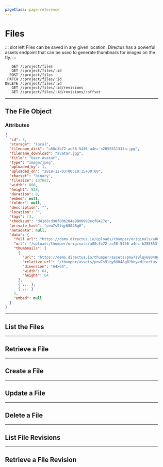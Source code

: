 ```yaml
---
pageClass: page-reference
---
```




# Files

<two-up>

::: slot left
Files can be saved in any given location. Directus has a powerful assets endpoint that can be used to generate thumbnails for images on the fly.
:::

<info-box title="Endpoints" slot="right">

```endpoints
   GET /:project/files
   GET /:project/files/:id
  POST /:project/files
 PATCH /:project/files/:id
DELETE /:project/files/:id
   GET /:project/files/:id/revisions
   GET /:project/files/:id/revisions/:offset
```

</info-box>
</two-up>

---

## The File Object

### Attributes

<two-up>
<template slot="left">
<def-list>

#### id <def-type>integer</def-type>
Unique identifier for the file.

#### storage <def-type>string</def-type>
Where the file is stored. Either `local` for the local filesystem or the name of the storage adapter (for example `s3`).

#### filename_disk <def-type>string</def-type>
Name of the file on disk. By default, Directus uses a random hash for the filename.

#### filename_download <def-type>string</def-type>
How you want to the file to be named when it's being downloaded.

#### title <def-type>string</def-type>
Title for the file. Is extracted from the filename on upload, but can be edited by the user.

#### type <def-type>string</def-type>
MIME type of the file.

#### uploaded_by <def-type>user</def-type>
Who uploaded the file.

#### uploaded_on <def-type>datetime</def-type>
When the file was uploaded.

#### charset <def-type>string</def-type>
Character set of the file.

#### filesize <def-type>integer</def-type>
Size of the file in bytes.

#### width <def-type>integer</def-type>
Width of the file in pixels. Only applies to images.

#### height <def-type>integer</def-type>
Height of the file in pixels. Only applies to images.

#### duration <def-type>integer</def-type>
Duration of the file in seconds. Only applies to audio and video.

#### embed <def-type>string</def-type>
Where the file was embedded from.

#### folder <def-type>folder object</def-type>
Virtual folder where this file resides in.

#### description <def-type>string</def-type>
Description for the file.

#### location <def-type>string</def-type>
Where the file was created. Is automatically populated based on EXIF data for images.

#### tags <def-type>csv, string</def-type>
Tags for the file. Is automatically populated based on EXIF data for images.

#### checksum <def-type>string</def-type>
Represents the sum of the correct digits of the file, can be used to detect errors in and duplicates of the file later.

#### private_hash <def-type>string</def-type>
Random hash used to access the file privately. This can be rotated to prevent unauthorized access to the file.

#### metadata <def-type>key/value</def-type>
User provided miscellaneous key value pairs that serve as additional metadata for the file.

#### data.full_url <def-type>string</def-type>
Full URL to the original file.

#### data.url <def-type>string</def-type>
Relative URL to the original file.

#### data.thumbnails <def-type>array</def-type>
List of all available asset sizes with links.

#### data.thumbnails.url <def-type>string</def-type>
Full URL to the thumbnail.

#### data.thumbnails.relative_url <def-type>string</def-type>
Relative URL to the thumbnail.

#### data.thumbnails.dimension <def-type>string</def-type>
Width x height of the thumbnail.

#### data.thumbnails.width <def-type>integer</def-type>
Width of the thumbnail in pixels.

#### data.thumbnails.height <def-type>integer</def-type>
Height of the thumbnail in pixels.

</def-list>
</template>

<info-box title="File Object" slot="right" class="sticky">

```json
{
  "id": 3,
  "storage": "local",
  "filename_disk": "a88c3b72-ac58-5436-a4ec-b2858531333a.jpg",
  "filename_download": "avatar.jpg",
  "title": "User Avatar",
  "type": "image/jpeg",
  "uploaded_by": 1,
  "uploaded_on": "2019-12-03T00:10:15+00:00",
  "charset": "binary",
  "filesize": 137862,
  "width": 800,
  "height": 838,
  "duration": 0,
  "embed": null,
  "folder": null,
  "description": "",
  "location": "",
  "tags": [],
  "checksum": "d41d8cd98f00b204e9800998ecf8427e",
  "private_hash": "pnw7s9lqy68048g0",
  "metadata": null,
  "data": {
    "full_url": "https://demo.directus.io/uploads/thumper/originals/a88c3b72-ac58-5436-a4ec-b2858531333a.jpg",
    "url": "/uploads/thumper/originals/a88c3b72-ac58-5436-a4ec-b2858531333a.jpg",
    "thumbnails": [
      {
        "url": "https://demo.directus.io/thumper/assets/pnw7s9lqy68048g0?key=directus-small-crop",
        "relative_url": "/thumper/assets/pnw7s9lqy68048g0?key=directus-small-crop",
        "dimension": "64x64",
        "width": 64,
        "height": 64
      },
      { ... },
      { ... }
    ],
    "embed": null
  }
}
```

</info-box>
</two-up>

---

## List the Files

<two-up>
<template slot="left">

List the files.

### Parameters

<def-list>

!!! include (params/project.md) !!!

</def-list>

### Query

<def-list>

!!! include (query/fields.md) !!!
!!! include (query/limit.md) !!!
!!! include (query/offset.md) !!!
!!! include (query/sort.md) !!!
!!! include (query/single.md) !!!
!!! include (query/status.md) !!!
!!! include (query/filter.md) !!!
!!! include (query/q.md) !!!
!!! include (query/meta.md) !!!

</def-list>

### Returns

Returns an array of [file objects](#the-file-object).

</template>

<template slot="right">
<div class="sticky">
<info-box title="Endpoint">

```endpoints
   GET /:project/files
```

</info-box>
<info-box title="Response">

```json
{
  "data": [
    {
      "id": 3,
      "storage": "local",
      "filename_disk": "a88c3b72-ac58-5436-a4ec-b2858531333a.jpg",
      "filename_download": "avatar.jpg",
      "title": "User Avatar",
      "type": "image/jpeg",
      "uploaded_by": 1,
      "uploaded_on": "2019-12-03T00:10:15+00:00",
      "charset": "binary",
      "filesize": 137862,
      "width": 800,
      "height": 838,
      "duration": 0,
      "embed": null,
      "folder": null,
      "description": "",
      "location": "",
      "tags": [],
      "checksum": "d41d8cd98f00b204e9800998ecf8427e",
      "private_hash": "pnw7s9lqy68048g0",
      "metadata": null,
      "data": {
        "full_url": "https://demo.directus.io/uploads/thumper/originals/a88c3b72-ac58-5436-a4ec-b2858531333a.jpg",
        "url": "/uploads/thumper/originals/a88c3b72-ac58-5436-a4ec-b2858531333a.jpg",
        "thumbnails": [
          {
            "url": "https://demo.directus.io/thumper/assets/pnw7s9lqy68048g0?key=directus-small-crop",
            "relative_url": "/thumper/assets/pnw7s9lqy68048g0?key=directus-small-crop",
            "dimension": "64x64",
            "width": 64,
            "height": 64
          },
          { ... },
          { ... }
        ],
        "embed": null
      }
    },
    { ... },
    { ... }
  ]
}
```

</info-box>
</div>
</template>
</two-up>

---

## Retrieve a File

<two-up>
<template slot="left">

Retrieve a single file by unique identifier.

### Parameters

<def-list>

!!! include (params/project.md) !!!
!!! include (params/id.md) !!!

</def-list>

### Query

<def-list>

!!! include (query/fields.md) !!!
!!! include (query/meta.md) !!!

</def-list>

### Returns

Returns the [file object](#the-file-object) for the given unique identifier.

</template>

<template slot="right">
<div class="sticky">
<info-box title="Endpoint">

```endpoints
   GET /:project/files/:id
```

</info-box>

<info-box title="Response">

```json
{
  "data": {
    "id": 3,
    "storage": "local",
    "filename_disk": "a88c3b72-ac58-5436-a4ec-b2858531333a.jpg",
    "filename_download": "avatar.jpg",
    "title": "User Avatar",
    "type": "image/jpeg",
    "uploaded_by": 1,
    "uploaded_on": "2019-12-03T00:10:15+00:00",
    "charset": "binary",
    "filesize": 137862,
    "width": 800,
    "height": 838,
    "duration": 0,
    "embed": null,
    "folder": null,
    "description": "",
    "location": "",
    "tags": [],
    "checksum": "d41d8cd98f00b204e9800998ecf8427e",
    "private_hash": "pnw7s9lqy68048g0",
    "metadata": null,
    "data": {
      "full_url": "https://demo.directus.io/uploads/thumper/originals/a88c3b72-ac58-5436-a4ec-b2858531333a.jpg",
      "url": "/uploads/thumper/originals/a88c3b72-ac58-5436-a4ec-b2858531333a.jpg",
      "thumbnails": [
        {
          "url": "https://demo.directus.io/thumper/assets/pnw7s9lqy68048g0?key=directus-small-crop",
          "relative_url": "/thumper/assets/pnw7s9lqy68048g0?key=directus-small-crop",
          "dimension": "64x64",
          "width": 64,
          "height": 64
        }
      ],
      "embed": null
    }
  }
}
```

</info-box>
</div>
</template>
</two-up>

---

## Create a File

<two-up>
<template slot="left">

Create a new file.

::: tip
It's recommend to use `multipart/form-data` as encoding type for this request.
:::

### Parameters

<def-list>

!!! include (params/project.md) !!!

</def-list>

### Attributes

<def-list>

#### data <def-type alert>required</def-type>
Raw file data (`multipart/form-data`), base64 string of file data, or URL you want to embed.

#### filename_download <def-type>optional</def-type>
How you want to the file to be named when it's being downloaded.

#### title <def-type>optional</def-type>
Title for the file. Is extracted from the filename on upload, but can be edited by the user.

#### folder <def-type>optional object</def-type>
Virtual folder where this file resides in.

#### description <def-type>optional</def-type>
Description for the file.

#### location <def-type>optional</def-type>
Where the file was created. Is automatically populated based on EXIF data for images.

#### tags <def-type>optional, string</def-type>
Tags for the file. Is automatically populated based on EXIF data for images.

#### metadata <def-type>optional/value</def-type>
User provided miscellaneous key value pairs that serve as additional metadata for the file.

</def-list>

### Query

<def-list>

!!! include (query/meta.md) !!!

</def-list>

### Returns

Returns the [file object](#the-file-object) for the file that was just uploaded.

</template>

<template slot="right">
<div class="sticky">
<info-box title="Endpoint">

```endpoints
  POST /:project/files
```

</info-box>

<info-box title="Request">

```json
{
  "data": "https://images.unsplash.com/photo-1576854531280-9087cfd26e86"
}
```

</info-box>

<info-box title="Response">

```json
{
  "data": {
    "id": 50,
    "storage": "local",
    "filename_disk": "904695e3-bd5b-4ba5-a569-6f481f08a285.jpeg",
    "filename_download": "photo-1576854531280-9087cfd26e86.jpeg",
    "title": "Photo 1576854531280 9087cfd26e86",
    "type": "image/jpeg",
    "uploaded_by": 1,
    "uploaded_on": "2020-01-14T17:14:22+00:00",
    "charset": "binary",
    "filesize": 17585956,
    "width": 6000,
    "height": 4000,
    "duration": 0,
    "embed": null,
    "folder": null,
    "description": "",
    "location": "",
    "tags": [
      "photo  by dylan nolte"
    ],
    "checksum": "9d58a1f44b9bcf9faca50ff240ff3a36",
    "private_hash": "2aoxvcqi1jvooo8c",
    "metadata": null,
    "data": {
      "full_url": "https://demo.directus.io/uploads/thumper/originals/904695e3-bd5b-4ba5-a569-6f481f08a285.jpeg",
      "url": "/uploads/thumper/originals/904695e3-bd5b-4ba5-a569-6f481f08a285.jpeg",
      "thumbnails": [
        {
          "url": "https://demo.directus.io/thumper/assets/2aoxvcqi1jvooo8c?key=directus-small-crop",
          "relative_url": "/thumper/assets/2aoxvcqi1jvooo8c?key=directus-small-crop",
          "dimension": "64x64",
          "width": 64,
          "height": 64
        },
        { ... },
        { ... }
      ],
      "embed": null
    }
  }
}
```

</info-box>
</div>
</template>
</two-up>

---

## Update a File

<two-up>
<template slot="left">

Update an existing file

### Parameters

<def-list>

!!! include (params/project.md) !!!
!!! include (params/id.md) !!!

</def-list>

### Attributes

<def-list>

#### data <def-type alert>required</def-type>
Raw file data (`multipart/form-data`), base64 string of file data, or URL you want to embed.

#### filename_disk <def-type>optional</def-type>
Name of the file on disk.

#### filename_download <def-type>optional</def-type>
How you want to the file to be named when it's being downloaded.

#### title <def-type>optional</def-type>
Title for the file. Is extracted from the filename on upload, but can be edited by the user.

#### folder <def-type>optional object</def-type>
Virtual folder where this file resides in.

#### description <def-type>optional</def-type>
Description for the file.

#### location <def-type>optional</def-type>
Where the file was created. Is automatically populated based on EXIF data for images.

#### tags <def-type>optional, string</def-type>
Tags for the file. Is automatically populated based on EXIF data for images.

#### metadata <def-type>optional/value</def-type>
User provided miscellaneous key value pairs that serve as additional metadata for the file.

</def-list>

### Query

<def-list>

!!! include (query/fields.md) !!!
!!! include (query/meta.md) !!!

</def-list>

### Returns

Returns the [file object](#the-file-object) for the file that was just updated.

</template>

<template slot="right">
<div class="sticky">
<info-box title="Endpoint">

```endpoints
 PATCH /:project/files/:id
```

</info-box>

<info-box title="Request">

```json
{
  "title": "Dylan's Photo"
}
```

</info-box>

<info-box title="Response">

```json
{
  "data": [{
    "id": 50,
    "storage": "local",
    "filename_disk": "904695e3-bd5b-4ba5-a569-6f481f08a285.jpeg",
    "filename_download": "photo-1576854531280-9087cfd26e86.jpeg",
    "title": "Dylan's Photo",
    "type": "image/jpeg",
    "uploaded_by": 1,
    "uploaded_on": "2020-01-14T17:14:22+00:00",
    "charset": "binary",
    "filesize": 17585956,
    "width": 6000,
    "height": 4000,
    "duration": 0,
    "embed": null,
    "folder": null,
    "description": "",
    "location": "",
    "tags": [
      "photo  by dylan nolte"
    ],
    "checksum": "9d58a1f44b9bcf9faca50ff240ff3a36",
    "private_hash": "2aoxvcqi1jvooo8c",
    "metadata": null,
    "data": {
      "full_url": "https://demo.directus.io/uploads/thumper/originals/904695e3-bd5b-4ba5-a569-6f481f08a285.jpeg",
      "url": "/uploads/thumper/originals/904695e3-bd5b-4ba5-a569-6f481f08a285.jpeg",
      "thumbnails": [
        {
          "url": "https://demo.directus.io/thumper/assets/2aoxvcqi1jvooo8c?key=directus-small-crop",
          "relative_url": "/thumper/assets/2aoxvcqi1jvooo8c?key=directus-small-crop",
          "dimension": "64x64",
          "width": 64,
          "height": 64
        },
        { ... },
        { ... }
      ],
      "embed": null
    }
  }]
}
```

</info-box>
</div>
</template>
</two-up>

---

## Delete a File

<two-up>
<template slot="left">

Delete an existing file

### Parameters

<def-list>

!!! include (params/project.md) !!!
!!! include (params/id.md) !!!

</def-list>

### Returns

Returns an empty body with HTTP status 204

</template>

<template slot="right">
<div class="sticky">
<info-box title="Endpoint">

```endpoints
DELETE /:project/files/:id
```

</info-box>
</div>
</template>
</two-up>

---

## List File Revisions

<two-up>
<template slot="left">

List the revisions made to the given file.

### Parameters

<def-list>

!!! include (params/project.md) !!!
!!! include (params/id.md) !!!

</def-list>

### Query

<def-list>

!!! include (query/fields.md) !!!
!!! include (query/limit.md) !!!
!!! include (query/offset.md) !!!
!!! include (query/page.md) !!!
!!! include (query/sort.md) !!!
!!! include (query/single.md) !!!
!!! include (query/filter.md) !!!
!!! include (query/q.md) !!!
!!! include (query/meta.md) !!!

</def-list>

### Returns

Returns an array of [revision objects](/api/revisions.html#the-revision-object).

</template>

<template slot="right">
<div class="sticky">
<info-box title="Endpoint">

```endpoints
   GET /:project/files/:id/revisions
```

</info-box>
<info-box title="Response">

```json
{
  "data": [
    {
      "id": 54,
      "activity": 67,
      "collection": "directus_files",
      "item": "1",
      "data": {
        "id": "1",
        "storage": "local",
        "filename": "28596128-90a0-5872-ba5e-ecb063407146.jpg",
        "title": "Green Fern Plants 1028223",
        "type": "image/jpeg",
        "uploaded_by": "1",
        "uploaded_on": "2019-11-06 20:30:17",
        "charset": "binary",
        "filesize": "3017750",
        "width": "5184",
        "height": "3456",
        "duration": "0",
        "embed": null,
        "folder": null,
        "description": "",
        "location": "",
        "tags": [],
        "checksum": "8d8bd7c4d1fae9e4d6e3b08c54f2a5df",
        "metadata": null,
        "data": {
          "full_url": "http://localhost:8080/uploads/_/originals/28596128-90a0-5872-ba5e-ecb063407146.jpg",
          "url": "/uploads/_/originals/28596128-90a0-5872-ba5e-ecb063407146.jpg",
          "thumbnails": [
            {
              "url": "http://localhost:8080/thumbnail/_/200/200/crop/good/28596128-90a0-5872-ba5e-ecb063407146.jpg",
              "relative_url": "/thumbnail/_/200/200/crop/good/28596128-90a0-5872-ba5e-ecb063407146.jpg",
              "dimension": "200x200",
              "width": 200,
              "height": 200
            }
          ],
          "embed": null
        }
      },
      "delta": {
        "filename": "green-fern-plants-1028223.jpg",
        "uploaded_by": 1,
        "uploaded_on": "2019-11-06 15:30:17"
      },
      "parent_collection": null,
      "parent_item": null,
      "parent_changed": false
    },
    { ... },
    { ... }
  ]
}
```

</info-box>
</div>
</template>
</two-up>

---

## Retrieve a File Revision

<two-up>
<template slot="left">

Retrieve a single revision of the file by offset.

### Parameters

<def-list>

!!! include (params/project.md) !!!
!!! include (params/collection.md) !!!

#### offset <def-type alert>required</def-type>
How many revisions to go back in time.

</def-list>

### Query

<def-list>

!!! include (query/fields.md) !!!
!!! include (query/meta.md) !!!

</def-list>

### Returns

Returns the [revision object](/api/revisions.html#the-revision-object) for the given unique identifier.

</template>

<template slot="right">
<div class="sticky">
<info-box title="Endpoint">

```endpoints
   GET /:project/files/:id/revisions/:offset
```

</info-box>

<info-box title="Response">

```json
{
  "data": {
    "id": 54,
    "activity": 67,
    "collection": "directus_files",
    "item": "1",
    "data": {
      "id": "1",
      "storage": "local",
      "filename": "28596128-90a0-5872-ba5e-ecb063407146.jpg",
      "title": "Green Fern Plants 1028223",
      "type": "image\/jpeg",
      "uploaded_by": "1",
      "uploaded_on": "2019-11-06 20:30:17",
      "charset": "binary",
      "filesize": "3017750",
      "width": "5184",
      "height": "3456",
      "duration": "0",
      "embed": null,
      "folder": null,
      "description": "",
      "location": "",
      "tags": [],
      "checksum": "8d8bd7c4d1fae9e4d6e3b08c54f2a5df",
      "metadata": null,
      "data": {
        "full_url": "http:\/\/localhost:8080\/uploads\/_\/originals\/28596128-90a0-5872-ba5e-ecb063407146.jpg",
        "url": "\/uploads\/_\/originals\/28596128-90a0-5872-ba5e-ecb063407146.jpg",
        "thumbnails": [
          {
            "url": "http:\/\/localhost:8080\/thumbnail\/_\/200\/200\/crop\/good\/28596128-90a0-5872-ba5e-ecb063407146.jpg",
            "relative_url": "\/thumbnail\/_\/200\/200\/crop\/good\/28596128-90a0-5872-ba5e-ecb063407146.jpg",
            "dimension": "200x200",
            "width": 200,
            "height": 200
          }
        ],
        "embed": null
      }
    },
    "delta": {
      "filename": "green-fern-plants-1028223.jpg",
      "uploaded_by": 1,
      "uploaded_on": "2019-11-06 15:30:17"
    },
    "parent_collection": null,
    "parent_item": null,
    "parent_changed": false
  }
}
```

</info-box>
</div>
</template>
</two-up>
